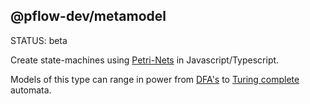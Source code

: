 ## @pflow-dev/metamodel

STATUS: beta

Create state-machines using [Petri-Nets](http://www.scholarpedia.org/article/Petri_net) in Javascript/Typescript.

Models of this type can range in power
from [DFA's](https://en.wikipedia.org/wiki/Deterministic_finite_automaton#Example)
to [Turing complete](https://www.quora.com/Why-is-an-inhibitor-arc-necessary-for-a-PetriNet-to-be-Turing-complete-What-kind-of-system-cant-be-represented-without-it)
automata.
